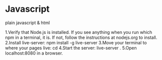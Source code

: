 # Javascript
plain javascript &amp; html


1.Verify that Node.js is installed. If you see anything when you run which npm in a terminal, it is. If not, follow the instructions at nodejs.org to install.
2.Install live-server: npm install -g live-server
3.Move your terminal to where your pages live: cd <path-to-content>
4.Start the server: live-server .
5.Open localhost:8080 in a browser.
